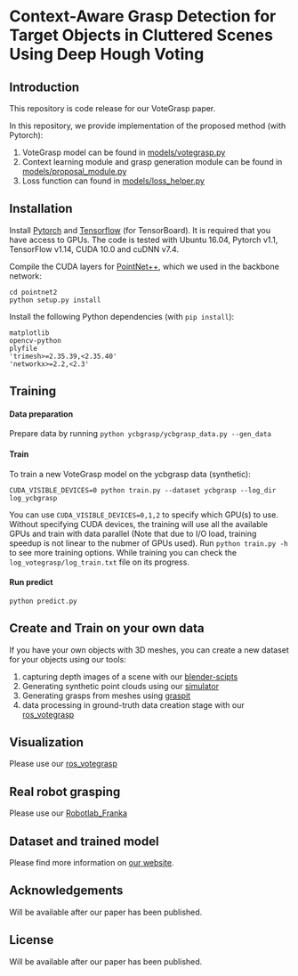 
# Context-Aware Grasp Detection for Target Objects in Cluttered Scenes Using Deep Hough Voting

## Introduction
This repository is code release for our VoteGrasp paper.

In this repository, we provide implementation of the proposed method (with Pytorch):
1. VoteGrasp model can be found in [models/votegrasp.py](https://github.com/votegrasp/votegrasp/blob/master/models/votegrasp.py)
2. Context learning module and grasp generation module can be found in [models/proposal_module.py](https://github.com/votegrasp/votegrasp/blob/master/models/proposal_module.py)
3. Loss function can found in [models/loss_helper.py](https://github.com/votegrasp/votegrasp/blob/master/models/loss_helper.py)

## Installation

Install [Pytorch](https://pytorch.org/get-started/locally/) and [Tensorflow](https://github.com/tensorflow/tensorflow) (for TensorBoard). It is required that you have access to GPUs. The code is tested with Ubuntu 16.04, Pytorch v1.1, TensorFlow v1.14, CUDA 10.0 and cuDNN v7.4.

Compile the CUDA layers for [PointNet++](http://arxiv.org/abs/1706.02413), which we used in the backbone network:

    cd pointnet2
    python setup.py install

Install the following Python dependencies (with `pip install`):

    matplotlib
    opencv-python
    plyfile
    'trimesh>=2.35.39,<2.35.40'
    'networkx>=2.2,<2.3'

## Training

#### Data preparation

Prepare data by running `python ycbgrasp/ycbgrasp_data.py --gen_data`

#### Train

To train a new VoteGrasp model on the ycbgrasp data (synthetic):

    CUDA_VISIBLE_DEVICES=0 python train.py --dataset ycbgrasp --log_dir log_ycbgrasp

You can use `CUDA_VISIBLE_DEVICES=0,1,2` to specify which GPU(s) to use. Without specifying CUDA devices, the training will use all the available GPUs and train with data parallel (Note that due to I/O load, training speedup is not linear to the nubmer of GPUs used). Run `python train.py -h` to see more training options.
While training you can check the `log_votegrasp/log_train.txt` file on its progress.

#### Run predict

    python predict.py

## Create and Train on your own data

If you have your own objects with 3D meshes, you can create a new dataset for your objects using our tools:

1. capturing depth images of a scene with our [blender-scipts](https://github.com/votegrasp/blender-scripts)
2. Generating synthetic point clouds using our [simulator](https://github.com/votegrasp/simulation_grasping)
3. Generating grasps from meshes using [graspit](https://github.com/votegrasp/graspit)
4. data processing in ground-truth data creation stage with our [ros_votegrasp](https://github.com/votegrasp/ros_votegrasp)

## Visualization
Please use our [ros_votegrasp](https://github.com/votegrasp/ros_votegrasp)

## Real robot grasping
Please use our [Robotlab_Franka](https://github.com/votegrasp/real_robot_grasping)

## Dataset and trained model
Please find more information on [our website](https://sites.google.com/view/votegrasp).

## Acknowledgements
Will be available after our paper has been published.

## License
Will be available after our paper has been published.
